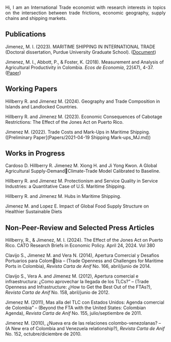 <p align="justify">Hi, I am an International Trade economist with research interests in topics on the intersection between trade frictions, economic geography, supply chains and shipping markets.</p>

## Publications
Jimenez, M. I. (2023). MARITIME SHIPPING IN INTERNATIONAL TRADE (Doctoral dissertation, Purdue University Graduate School). ([Document](https://hammer.purdue.edu/articles/thesis/MARITIME_SHIPPING_IN_INTERNATIONAL_TRADE/23524311/1))

Jimenez, M. I., Abbott, P., & Foster, K. (2018). Measurement and Analysis of Agricultural Productivity in Colombia. _Ecos de Economía_, 22(47), 4-37. ([Paper](https://publicaciones.eafit.edu.co/index.php/ecos-economia/article/view/5743/4501))


## Working Papers
Hillberry R. and Jimenez M. (2024). Geography and Trade Composition in Islands and Landlocked Countries. 

Hillberry R. and Jimenez M. (2023). Economic Consequences of Cabotage Restrictions: The Effect of the Jones Act on Puerto Rico.

Jimenez M. (2022). Trade Costs and Mark-Ups in Maritime Shipping.([Preliminary Paper](Papers/2021-04-19 Shipping Mark-ups_MJ.md))



## Works in Progress
Cardoso D. Hillberry R. Jimenez M. Xiong H. and Ji Yong Kwon. A Global Agricultural Supply-DemandClimate-Trade Model Calibrated to Baseline.

Hillberry R. and Jimenez M. Protectionism and Service Quality in Service Industries: a Quantitative Case of U.S. Maritime Shipping.

Hillberry R. and Jimenez M. Hubs in Maritime Shipping. 

Jimenez M. and Lopez E. Impact of Global Food Supply Structure on Healthier Sustainable Diets 

## Non-Peer-Review and Selected Press Articles
Hillberry, R., & Jimenez, M. I. (2024). The Effect of the Jones Act on Puerto Rico. CATO Research Briefs in Economic Policy. April 24, 2024. Vol 380

Clavijo S., Jimenez M. and Vera N. (2014), Apertura Comercial y Desafios Portuarios para Colombia – (Trade Openness and Challenges for Maritime Ports in Colombia), _Revista Carta de Anif_ No. 166, abril/junio de 2014.

Clavijo S., Vera A. and Jimenez M. (2012), Apertura comercial e infraestructura: ¿Como aprovechar la llegada de los TLCs?” – (Trade Openness and Infrastructure: ¿How to Get the Best Out of the FTAs?), _Revista Carta de Anif_ No. 158, abril/junio de 2012.

Jimenez M. (2011), Mas alla del TLC con Estados Unidos: Agenda comercial de Colombia” – (Beyond the FTA with the United States: Colombian Agenda), _Revista Carta de Anif_ No. 155, julio/septiembre de 2011.

Jimenez M. (2010), ¿Nueva era de las relaciones colombo-venezolanas? – (A New era of Colombia and Venezuela relationship?), _Revista Carta de Anif_ No. 152, octubre/diciembre de 2010.



